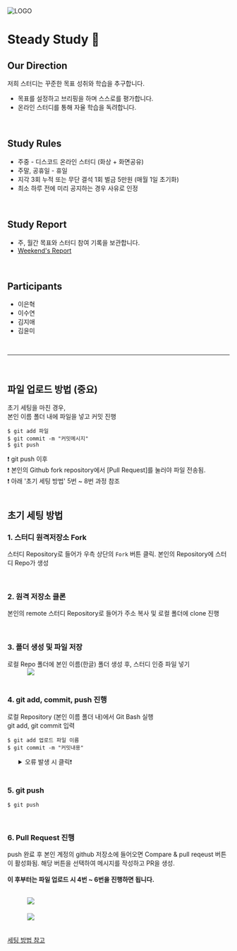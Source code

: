 
![LOGO](./etc/logo.png)
# Steady Study :blue_book:


## Our Direction
저희 스터디는 꾸준한 목표 성취와 학습을 추구합니다. 
- 목표를 설정하고 브리핑을 하며 스스로를 평가합니다.
- 온라인 스터디를 통해 자율 학습을 독려합니다.

</br>

## Study Rules
- 주중 - 디스코드 온라인 스터디 (화상 + 화면공유) 
- 주말, 공휴일 - 휴일
- 지각 3회 누적 또는 무단 결석 1회 벌금 5만원 (매월 1일 초기화)
- 최소 하루 전에 미리 공지하는 경우 사유로 인정

</br>


## Study Report
- 주, 월간 목표와 스터디 참여 기록을 보관합니다.
- [Weekend's Report](./Weekend's%20Report.md)

</br>

## Participants
- 이은혁
- 이수연
- 김지애
- 김윤미

</br>

---

</br> 

## 파일 업로드 방법 (중요)
초기 세팅을 마친 경우,</br>
본인 이름 폴더 내에 파일을 넣고 커밋 진행</br> 
```
$ git add 파일
$ git commit -m "커밋메시지"
$ git push 
```
❗ git push 이후</br>
❗ 본인의 Github fork repository에서 [Pull Request]를 눌러야 파일 전송됨.</br>
❗ 아래 '초기 세팅 방법' 5번 ~ 8번 과정 참조</br>
</br>


## 초기 세팅 방법
### 1. 스터디 원격저장소 Fork
스터디 Repository로 들어가 우측 상단의 `Fork` 버튼 클릭.
본인의 Repository에 스터디 Repo가 생성

</br> 

### 2. 원격 저장소 클론
본인의 remote 스터디 Repository로 들어가 주소 복사 및 로컬 폴더에 clone 진행

</br> 

### 3. 폴더 생성 및 파일 저장
로컬 Repo 폴더에 본인 이름(한글) 폴더 생성 후, 스터디 인증 파일 넣기
</br>
<img src="./etc/참고이미지.png" style="position: relative; margin-left: 45px; margin-bottom: 20px;">
</br>

### 4. git add, commit, push 진행
로컬 Repository (본인 이름 폴더 내)에서 Git Bash 실행</br>
git add, git commit 입력
```
$ git add 업로드 파일 이름
$ git commit -m "커밋내용"
```
<details style="margin-left : 25px !important;">
    <summary>  오류 발생 시 클릭❗ </summary>
    <div markdown="1">

- 깃허브 remote Repo와 local Repo의 저장된 데이터가 일치하지 않아서 생기는 문제</br>
    일반적으로 remote Repo에 저장된 파일이 local Repo에는 존재하지 않는 경우 발생.</br>
    ```
    ! [rejected]          main -> main (fetch first)
    error: failed to push some refs to 'https://github.com/...
    ```
    따라서, git pull을 통해 로컬 저장소의 파일을 내려받아야 함.</br>
    본인이 업로드할 파일 삭제되지 않게 주의!</br>
    ```
    $ git pull
    ```
    </br>

- 브런치가 `main`이 아닌 경우, 다시 `main`으로 설정해주세요
    ```
    $ git checkout main
    ```
</details>
</br>

### 5. git push </br>
```
$ git push
```

</br> 

### 6. Pull Request 진행</br>
push 완료 후 본인 계정의 github 저장소에 들어오면 Compare & pull reqeust 버튼이 활성화됨.
해당 버튼을 선택하여 메시지를 작성하고 PR을 생성.</br>
</br>
__이 후부터는 파일 업로드 시 4번 ~ 6번을 진행하면 됩니다.__

</br>
<img src="./etc/1.png" style="position: relative; margin-left: 45px; margin-bottom: 20px;">
</br>
<img src="./etc/2.png" style="position: relative; margin-left: 45px; margin-bottom: 20px;">
</br>


[세팅 방법 참고](https://wayhome25.github.io/git/2017/07/08/git-first-pull-request-story/)

</br>

